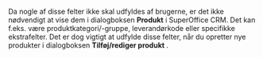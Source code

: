 <!-- markdownlint-disable-file MD041 -->
Da nogle af disse felter ikke skal udfyldes af brugerne, er det ikke nødvendigt at vise dem i dialogboksen **Produkt** i SuperOffice CRM. Det kan f.eks. være produktkategori/-gruppe, leverandørkode eller specifikke ekstrafelter. Det er dog vigtigt at udfylde disse felter, når du opretter nye produkter i dialogboksen **Tilføj/rediger produkt** .
